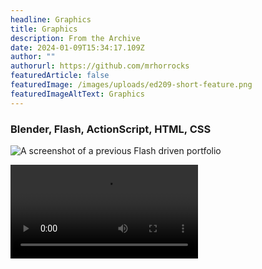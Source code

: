 ```yaml
---
headline: Graphics
title: Graphics
description: From the Archive
date: 2024-01-09T15:34:17.109Z
author: ""
authorurl: https://github.com/mrhorrocks
featuredArticle: false
featuredImage: /images/uploads/ed209-short-feature.png
featuredImageAltText: Graphics
---
```

### Blender, Flash, ActionScript, HTML, CSS

![A screenshot of a previous Flash driven portfolio](/images/uploads/portfolio-2008.jpg "A screenshot of a previous Flash driven portfolio")

![](/images/uploads/ed209-video.mp4)
